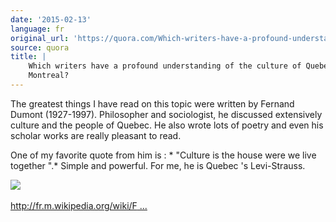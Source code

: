 ```yaml
---
date: '2015-02-13'
language: fr
original_url: 'https://quora.com/Which-writers-have-a-profound-understanding-of-the-culture-of-Quebec-and-Montreal/answer/Clément-Renaud'
source: quora
title: |
    Which writers have a profound understanding of the culture of Quebec and
    Montreal?
---
```


The greatest things I have read on this topic were written by Fernand
Dumont (1927-1997). Philosopher and sociologist, he discussed
extensively culture and the people of Quebec. He also wrote lots of
poetry and even his scholar works are really pleasant to read. 
 
One of my favorite quote from him is : * "Culture is the house were we
live together ".* Simple and powerful. For me, he is Quebec 's
Levi-Strauss. 
 
![](/{{site.base_url}}/img/quora/main-qimg-423707f7b58fadbaeea6c0da22a2c5d0-c.png)​ 
​ 
 
 
[http://fr.m.wikipedia.org/wiki/F ...](http://fr.m.wikipedia.org/wiki/Fernand_Dumont_(sociologue))
